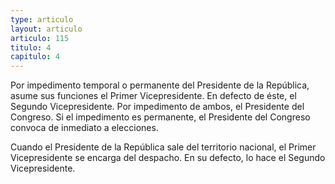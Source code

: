 ```yaml
---
type: articulo
layout: articulo
articulo: 115
titulo: 4
capitulo: 4
---
```

Por impedimento temporal o permanente del Presidente de la República, asume sus funciones el Primer Vicepresidente. En defecto de éste, el Segundo Vicepresidente. Por impedimento de ambos, el Presidente del Congreso. Si el impedimento es permanente, el Presidente del Congreso convoca de inmediato a elecciones.

Cuando el Presidente de la República sale del territorio nacional, el Primer Vicepresidente se encarga del despacho. En su defecto, lo hace el Segundo Vicepresidente.